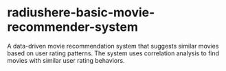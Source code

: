 # radiushere-basic-movie-recommender-system
A data-driven movie recommendation system that suggests similar movies based on user rating patterns. The system uses correlation analysis to find movies with similar user rating behaviors.
